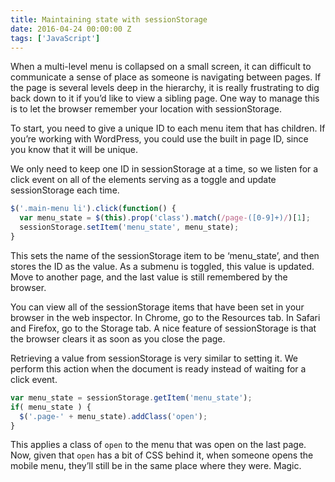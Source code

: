 ```yaml
---
title: Maintaining state with sessionStorage
date: 2016-04-24 00:00:00 Z
tags: ['JavaScript']
---
```


When a multi-level menu is collapsed on a small screen, it can difficult to communicate a sense of place as someone is navigating between pages. If the page is several levels deep in the hierarchy, it is really frustrating to dig back down to it if you’d like to view a sibling page. One way to manage this is to let the browser remember your location with sessionStorage.

To start, you need to give a unique ID to each menu item that has children. If you’re working with WordPress, you could use the built in page ID, since you know that it will be unique.

We only need to keep one ID in sessionStorage at a time, so we listen for a click event on all of the elements serving as a toggle and update sessionStorage each time.

```js
$('.main-menu li').click(function() {
  var menu_state = $(this).prop('class').match(/page-([0-9]+)/)[1];
  sessionStorage.setItem('menu_state', menu_state);
}
```

This sets the name of the sessionStorage item to be ‘menu_state’, and then stores the ID as the value. As a submenu is toggled, this value is updated. Move to another page, and the last value is still remembered by the browser.

You can view all of the sessionStorage items that have been set in your browser in the web inspector. In Chrome, go to the Resources tab. In Safari and Firefox, go to the Storage tab. A nice feature of sessionStorage is that the browser clears it as soon as you close the page.

Retrieving a value from sessionStorage is very similar to setting it. We perform this action when the document is ready instead of waiting for a click event.

```js
var menu_state = sessionStorage.getItem('menu_state');
if( menu_state ) {
  $('.page-' + menu_state).addClass('open');
}
```

This applies a class of `open` to the menu that was open on the last page. Now, given that `open` has a bit of CSS behind it, when someone opens the mobile menu, they’ll still be in the same place where they were. Magic.
